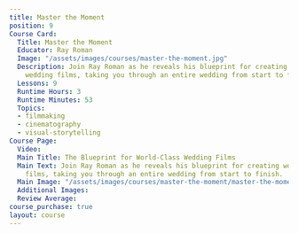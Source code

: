 ```yaml
---
title: Master the Moment
position: 9
Course Card:
  Title: Master the Moment
  Educator: Ray Roman
  Image: "/assets/images/courses/master-the-moment.jpg"
  Description: Join Ray Roman as he reveals his blueprint for creating world-class
    wedding films, taking you through an entire wedding from start to finish.
  Lessons: 9
  Runtime Hours: 3
  Runtime Minutes: 53
  Topics:
  - filmmaking
  - cinematography
  - visual-storytelling
Course Page:
  Video: 
  Main Title: The Blueprint for World-Class Wedding Films
  Main Text: Join Ray Roman as he reveals his blueprint for creating world-class wedding
    films, taking you through an entire wedding from start to finish.
  Main Image: "/assets/images/courses/master-the-moment/master-the-moment-main.jpg"
  Additional Images: 
  Review Average: 
course_purchase: true
layout: course
---
```


